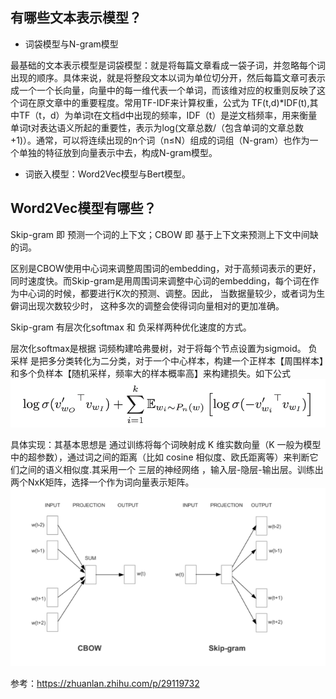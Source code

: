 ## 有哪些文本表示模型？

* 词袋模型与N-gram模型

最基础的文本表示模型是词袋模型：就是将每篇文章看成一袋子词，并忽略每个词出现的顺序。具体来说，就是将整段文本以词为单位切分开，然后每篇文章可表示成一个一个长向量，向量中的每一维代表一个单词，而该维对应的权重则反映了这个词在原文章中的重要程度。常用TF-IDF来计算权重，公式为 TF(t,d)*IDF(t),其中TF（t，d）为单词t在文档d中出现的频率，IDF（t）是逆文档频率，用来衡量单词t对表达语义所起的重要性，表示为log(文章总数/（包含单词的文章总数+1)）。通常，可以将连续出现的n个词（n≤N）组成的词组（N-gram）也作为一个单独的特征放到向量表示中去，构成N-gram模型。

* 词嵌入模型：Word2Vec模型与Bert模型。


## Word2Vec模型有哪些？

Skip-gram 即 预测一个词的上下文；CBOW 即 基于上下文来预测上下文中间缺的词。

区别是CBOW使用中心词来调整周围词的embedding，对于高频词表示的更好，同时速度快。而Skip-gram是用周围词来调整中心词的embedding，每个词在作为中心词的时候，都要进行K次的预测、调整。因此， 当数据量较少，或者词为生僻词出现次数较少时， 这种多次的调整会使得词向量相对的更加准确。

Skip-gram 有层次化softmax 和 负采样两种优化速度的方式。


层次化softmax是根据 词频构建哈弗曼树，对于将每个节点设置为sigmoid。
负采样 是把多分类转化为二分类，对于一个中心样本，构建一个正样本【周围样本】和多个负样本【随机采样，频率大的样本概率高】来构建损失。如下公式
![](fig/nega_sample.png)

具体实现：其基本思想是 通过训练将每个词映射成 K 维实数向量（K 一般为模型中的超参数），通过词之间的距离（比如 cosine 相似度、欧氏距离等）来判断它们之间的语义相似度.其采用一个 三层的神经网络 ，输入层-隐层-输出层。训练出两个NxK矩阵，选择一个作为词向量表示矩阵。
![](fig/cbow_skip.png)


参考：https://zhuanlan.zhihu.com/p/29119732